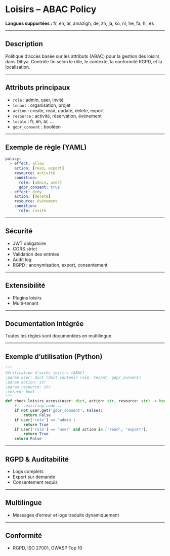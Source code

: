 # Loisirs – ABAC Policy

**Langues supportées :** fr, en, ar, amazigh, de, zh, ja, ko, nl, he, fa, hi, es

---

## Description
Politique d’accès basée sur les attributs (ABAC) pour la gestion des loisirs dans Dihya. Contrôle fin selon le rôle, le contexte, la conformité RGPD, et la localisation.

---

## Attributs principaux
- `role` : admin, user, invité
- `tenant` : organisation, projet
- `action` : create, read, update, delete, export
- `resource` : activité, réservation, événement
- `locale` : fr, en, ar, ...
- `gdpr_consent` : booléen

---

## Exemple de règle (YAML)
```yaml
policy:
  - effect: allow
    action: [read, export]
    resource: activité
    condition:
      role: [admin, user]
      gdpr_consent: true
  - effect: deny
    action: [delete]
    resource: événement
    condition:
      role: invité
```

---

## Sécurité
- JWT obligatoire
- CORS strict
- Validation des entrées
- Audit log
- RGPD : anonymisation, export, consentement

---

## Extensibilité
- Plugins loisirs
- Multi-tenant

---

## Documentation intégrée
Toutes les règles sont documentées en multilingue.

---

## Exemple d’utilisation (Python)
```python
"""
Vérification d’accès loisirs (ABAC)
:param user: dict (doit contenir role, tenant, gdpr_consent)
:param action: str
:param resource: str
:return: bool
"""
def check_loisirs_access(user: dict, action: str, resource: str) -> bool:
    # ...existing code...
    if not user.get('gdpr_consent', False):
        return False
    if user['role'] == 'admin':
        return True
    if user['role'] == 'user' and action in ['read', 'export']:
        return True
    return False
```

---

## RGPD & Auditabilité
- Logs complets
- Export sur demande
- Consentement requis

---

## Multilingue
- Messages d’erreur et logs traduits dynamiquement

---

## Conformité
- RGPD, ISO 27001, OWASP Top 10
